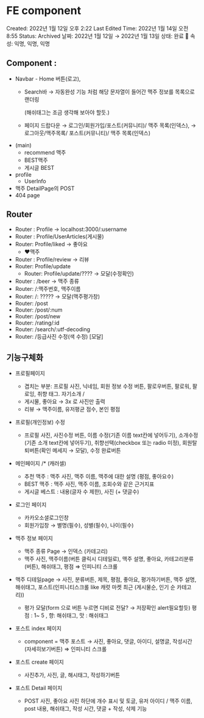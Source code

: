 # FE component

Created: 2022년 1월 12일 오후 2:22
Last Edited Time: 2022년 1월 14일 오전 8:55
Status: Archived
날짜: 2022년 1월 12일 → 2022년 1월 13일
상태: 완료 🙌
속성: 익명, 익명, 익명

## Component :

- Navbar - Home 버튼(로고),
    - Search바 → 자동완성 기능 처럼 해당 문자열이 들어간 맥주 정보를 목록으로 랜더링
        
        (해쉬태그는 조금 생각해 보아야 할듯.)
        
    - 페이지 드랍다운 
    → 로그인/회원가입/포스트(커뮤니티)/ 맥주 목록(인덱스),
    → 로그아웃/맥주목록/ 포스트(커뮤니티)/ 맥주 목록(인덱스)
- (main)
    - recommend 맥주
    - BEST맥주
    - 게시글 BEST
- profile
    - UserInfo
- 맥주 DetailPage의 POST
- 404 page

## Router

- Router : Profile → localhost:3000/:username
- Router : Profile/UserArticles(게시물)
- Router: Profile/liked → 좋아요
    - ♥맥주
- Router : Profile/review → 리뷰
- Router: Profile/update
    - Router: Profile/update/???? → 모달(수정확인)
- Router : /beer → 맥주 종류
- Router: /:맥주번호, 맥주이름
- Router: /: ????? → 모달(맥주평가창)
- Router: /post
- Router: /post/:num
- Router: /post/new
- Router: /rating/:id
- Router: /search/:utf-decoding
- Router: /등급사진 수정(색 수정) [모달]

## 기능구체화

- 프로필페이지
    - 겹치는 부분: 프로필 사진, 닉네임, 회원 정보 수정 버튼, 팔로우버튼, 팔로워, 팔로잉, 취향 태그. 자기소개 /
    - 게시물, 좋아요 → 3x 로 사진만 출력
    - 리뷰 → 맥주이름, 유저평균 점수, 본인 평점
    
- 프로필(개인정보) 수정
    - 프로필 사진, 사진수정 버튼, 이름 수정(기존 이름 text칸에 넣어두기), 소개수정(기존 소개 text칸에 넣어두기), 취향선택(checkbox 또는 radio 미정), 회원탈퇴버튼(확인 메세지 → 모달), 수정 완료버튼

- 메인페이지 /* (캐러셀)
    - 추천 맥주 : 맥주 사진, 맥주 이름, 맥주에 대한 설명 (평점, 좋아요수)
    - BEST 맥주 : 맥주 사진, 맥주 이름, 조회수와 같은 근거지표
    - 게시글 베스트 : 내용(글자 수 제한), 사진 (+ 댓글수)

- 로그인 페이지
    - 카카오소셜로그인창
    - 회원가입창 → 별명(필수), 성별(필수), 나이(필수)

- 맥주 정보 페이지
    - 맥주 종류 Page → 인덱스 (카테고리)
    - 맥주 사진, 맥주이름(버튼 클릭시 디테일로), 맥주 설명, 좋아요, 카테고리분류(버튼), 해쉬태그, 평점 ⇒ 인피니티 스크롤
- 맥주 디테일page → 사진, 분류버튼, 제목, 평점, 좋아요, 평가하기버튼, 맥주 설명, 해쉬태그,  포스트(인피니티스크롤 like 캐럿 마켓 최근 (게시물순, 인기 순 카테고리))
    - 평가 모달(form 으로 버튼 누르면 디비로 전달? → 저장확인 alert필요할듯)
    평점 : 1~ 5 , 향: 해쉬태그, 맛 : 해쉬태그
    
- 포스트 index 페이지
    - component = 맥주 포스트 → 사진, 좋아요, 댓글, 아이디, 설명글, 작성시간 (자세히보기버튼)
    ⇒ 인피니티 스크롤
- 포스트 create 페이지
    - 사진추가, 사진, 글, 해시태그, 작성하기버튼
- 포스트 Detail 페이지
    - POST 사진, 좋아요 사진 하단에 개수 표시 및 토글, 유저 아이디 / 맥주 이름, post 내용, 해쉬태그, 작성 시간, 댓글 + 작성, 삭제 기능